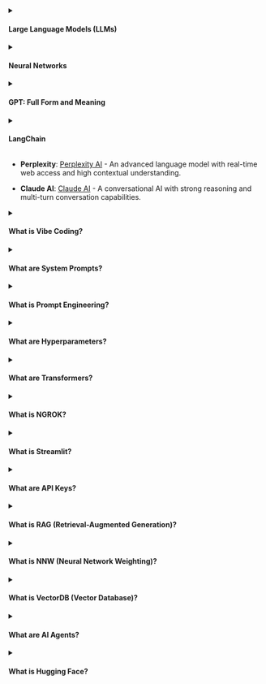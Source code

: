<details><summary><h4>Large Language Models (LLMs)</h4></summary>
  
**Large Language Models (LLMs)** are a type of artificial intelligence (AI) model designed to understand, generate, and manipulate human language at a highly sophisticated level. These models are built using deep learning techniques, specifically a type of neural network called a **Transformer**, which enables them to process and generate text with remarkable accuracy and coherence.

### **Key Components of LLMs:**

1. **Architecture - Transformers:**

   * LLMs are primarily based on the **Transformer architecture**, which uses a mechanism called **self-attention**.
   * This allows the model to weigh the importance of each word in a sentence relative to others, making it highly effective at understanding context.
   * Transformers have two main components:

     * **Encoder:** Reads and understands the input text.
     * **Decoder:** Generates output text based on the encoded information (used in models like GPT).

2. **Training Process:**

   * LLMs are trained on massive datasets containing text from the internet, books, articles, and more.
   * Training is done using a method called **unsupervised learning**, where the model learns to predict the next word in a sequence (language modeling).
   * Fine-tuning can be applied using **supervised learning** (labeled data) or **reinforcement learning** (feedback-based learning) for specific tasks.

3. **Parameters:**

   * The "large" in LLMs refers to their size, which is determined by the number of **parameters** (weights) they contain.
   * Examples include:

     * **GPT-3:** 175 billion parameters.
     * **GPT-4:** Estimated to have over 1 trillion parameters.

4. **Pre-training and Fine-tuning:**

   * **Pre-training:** The model learns general language understanding from a massive, diverse text corpus.
   * **Fine-tuning:** The model is further trained on specific datasets for specialized tasks (like customer service, medical advice, or code generation).

5. **Contextual Understanding:**

   * LLMs excel at understanding and generating contextually accurate text due to their ability to analyze relationships between words across large spans of text.
   * This allows them to maintain coherence over long passages.

### **Applications of LLMs:**

* **Text Generation:** Writing essays, poems, stories, and even code.
* **Natural Language Processing (NLP):** Language translation, sentiment analysis, and text summarization.
* **Conversational AI:** Chatbots and virtual assistants.
* **Search and Information Retrieval:** Enhancing search engine capabilities.
* **Programming Assistance:** Auto-completing code and debugging.

### **Limitations of LLMs:**

* **Bias:** They can inherit biases from the training data.
* **Hallucination:** Sometimes generate factually incorrect or misleading information.
* **Resource Intensive:** Require massive computational power and memory.
* **Lack of Understanding:** They generate text based on patterns, not true comprehension.

</details>

<details><summary><h4>Neural Networks</h4></summary>

#### **What are Neural Networks?**

Neural Networks are a class of artificial intelligence models inspired by the structure and functioning of the human brain. They are the backbone of modern machine learning and are designed to recognize patterns, classify data, and make predictions.

---

### **Key Components of Neural Networks:**

1. **Neurons (Nodes):**

   * The basic units of a neural network, similar to neurons in the human brain.
   * Each neuron receives input, processes it using a mathematical function, and produces an output.

2. **Layers:**

   * **Input Layer:** Receives the raw data (e.g., images, text, numerical data).
   * **Hidden Layers:** Perform complex computations. A network can have one or many hidden layers, making it a **deep neural network (DNN)** if it has many.
   * **Output Layer:** Produces the final prediction or classification.

3. **Weights and Biases:**

   * Each connection between neurons has an associated **weight**, which determines the importance of that connection.
   * A **bias** is an additional value added to the weighted sum, helping the model to fit the data better.

4. **Activation Functions:**

   * Determine whether a neuron should be activated (pass its output forward).
   * Common activation functions:

     * **Sigmoid:** $f(x) = \frac{1}{1 + e^{-x}}$
     * **ReLU (Rectified Linear Unit):** $f(x) = \max(0, x)$
     * **Tanh (Hyperbolic Tangent):** $f(x) = \frac{e^x - e^{-x}}{e^x + e^{-x}}$

---

### **How Neural Networks Work:**

1. **Forward Propagation:**

   * Input data is passed through the network, layer by layer.
   * Each neuron processes the input using weights, sums the result, adds a bias, and applies an activation function.
   * The final output layer provides the network’s prediction.

2. **Loss Calculation:**

   * The difference between the predicted output and the actual (target) value is calculated using a **loss function** (e.g., Mean Squared Error for regression, Cross-Entropy for classification).

3. **Backpropagation:**

   * The error (loss) is propagated back through the network.
   * **Gradient Descent** is used to update the weights and biases, minimizing the error.
   * The process is repeated for many iterations (epochs) until the network learns the optimal weights.

---

### **Types of Neural Networks:**

1. **Feedforward Neural Networks (FNNs):**

   * The simplest type of neural network.
   * Data flows in one direction (from input to output).

2. **Convolutional Neural Networks (CNNs):**

   * Specialized for image and video processing.
   * Use convolutional layers to detect features like edges, shapes, and textures.

3. **Recurrent Neural Networks (RNNs):**

   * Designed for sequential data (e.g., time series, text).
   * Can maintain memory of previous inputs using recurrent connections.

4. **Transformer Networks:**

   * A type of neural network architecture optimized for natural language processing (NLP).
   * Uses self-attention mechanisms instead of recurrence.

5. **Generative Adversarial Networks (GANs):**

   * Composed of two networks (Generator and Discriminator) that compete against each other.
   * Used for generating realistic images, text, and other data.

---

### **Advantages of Neural Networks:**

* **Adaptability:** Can learn complex patterns from data.
* **Versatility:** Used in various fields (computer vision, NLP, robotics).
* **Scalability:** Can be extended by adding more layers (deep learning).

### **Limitations of Neural Networks:**

* **Data Dependency:** Require large datasets to perform well.
* **Computationally Expensive:** Training can be resource-intensive.
* **Black Box Nature:** Difficult to interpret how decisions are made.

</details>

<details><summary><h4>GPT: Full Form and Meaning</h4></summary>

**Full Form:** **GPT stands for "Generative Pre-trained Transformer."**

### **Breaking Down the Term:**

1. **Generative:**

   * Refers to the model's ability to **generate text or other outputs** (like code or images).
   * GPT can create coherent sentences, complete texts, answer questions, or even write poetry.

2. **Pre-trained:**

   * The model is first **trained on a massive dataset** (like text from the internet, books, and articles).
   * This pre-training allows it to learn the general structure of language before being fine-tuned for specific tasks.

3. **Transformer:**

   * Refers to the **Transformer architecture**, a type of neural network that uses a mechanism called **self-attention** to understand and generate text.
   * Developed by Vaswani et al. in the 2017 paper **"Attention is All You Need."**
   * It enables the model to understand complex language patterns and generate coherent text.

### **Example Models:**

* **GPT-2:** Released in 2019, with 1.5 billion parameters.
* **GPT-3:** Released in 2020, with 175 billion parameters.
* **GPT-4:** Released in 2023, with even more advanced capabilities.

</details>

<details><summary><h4>LangChain</h4></summary>

<details><summary><h4>Explaination 1</h4></summary>
  
LangChain is a powerful framework designed for building applications that leverage large language models (LLMs) like OpenAI's GPT or other similar models. It provides tools to help you seamlessly integrate LLMs into your application, manage prompt engineering, chain multiple LLM interactions, and connect them with external data sources.

### **🚀 Key Components of LangChain:**

1. **Prompt Templates:**

   * Define reusable templates for LLM inputs.
   * Support for dynamic variables in prompts.

2. **Chains:**

   * Build sequences of LLM calls or other logic (like conditional flows).
   * Support for both simple and complex multi-step workflows.

3. **Agents:**

   * Enable your LLM to act as an agent that can make decisions.
   * Can dynamically decide which tools or APIs to call.

4. **Memory:**

   * Store and manage conversation history, making interactions context-aware.
   * Support for short-term and long-term memory.

5. **Tools and APIs:**

   * Connect your LLM with external APIs (like Google Search, custom APIs).
   * Build smart, context-aware assistants or applications.

6. **Document Loaders:**

   * Ingest text from various sources (PDFs, websites, text files).
   * Preprocess and structure the content for LLM processing.

### **🌐 Installation:**

You can install LangChain using pip:

<pre>
pip install langchain
</pre>

### **💡 Example Usage:**

<pre>
from langchain import PromptTemplate, LLMChain
from langchain.llms import OpenAI

# Initialize an OpenAI model
llm = OpenAI(model="gpt-4")

# Create a prompt template
prompt = PromptTemplate(
    input_variables=["name"],
    template="Hello, {name}! How can I help you today?"
)

# Create a chain
chain = LLMChain(llm=llm, prompt=prompt)

# Run the chain
response = chain.run(name="Alice")
print(response)
</pre>

### **🌟 Use Cases:**

* Building smart chatbots or assistants.
* Complex multi-step task automation.
* Text generation with structured prompts.
* Connecting LLMs with external APIs or data sources.

</details>

<details><summary><h4>Explaination 2</h4></summary>
  
### **LangChain: A Detailed Explanation**

**LangChain** is an open-source framework designed for building applications powered by **large language models (LLMs)**. It simplifies the process of creating sophisticated language-based applications by providing tools to manage and optimize how LLMs are used, combined, and integrated with other systems.

---

### **Why LangChain?**

LangChain was created to address some of the common challenges of working with LLMs:

* **Complexity Management:** Building multi-step language workflows.
* **Memory Handling:** Maintaining context across multiple interactions.
* **Modularity:** Combining multiple models, tools, and APIs in one pipeline.
* **Flexibility:** Easily integrating with external data sources, APIs, and databases.

---

### **Core Components of LangChain:**

1. **Prompt Management:**

   * Helps design, manage, and test prompts for LLMs.
   * Supports **prompt templates** for consistent input formatting.
   * Allows dynamic prompt generation based on user input or context.

2. **Chains:**

   * The core concept of LangChain.
   * Chains are sequences of steps that define how the LLM should process inputs.
   * Examples:

     * **Simple Chain:** A single prompt that generates a response.
     * **Sequential Chain:** Multiple steps processed one after the other.
     * **Conditional Chain:** Different steps executed based on specific conditions.

3. **Memory:**

   * Allows the model to maintain context across multiple user interactions.
   * Types of memory include:

     * **Conversation Buffer Memory:** Stores recent interactions.
     * **Conversation Summary Memory:** Summarizes previous interactions for efficiency.
     * **Entity Memory:** Tracks specific information (e.g., user name).

4. **Agents:**

   * Special components that allow the model to make decisions autonomously.
   * Agents can use tools (like search engines or calculators) to improve responses.
   * Types:

     * **Tool-Using Agents:** Can interact with APIs or external tools.
     * **Conversational Agents:** Maintain dialogue context.

5. **Tools:**

   * External utilities or APIs the model can use.
   * Examples include:

     * **Search Engines:** For retrieving real-time information.
     * **Calculators:** For performing mathematical calculations.
     * **Databases:** For querying structured data.

---

### **How LangChain Works:**

* You define a **Chain**, which is a sequence of steps (like prompting, memory, and tool usage).
* The model is given input (user query) and processes it according to the chain definition.
* The model can use **Memory** to maintain context between steps or conversations.
* The final response is generated based on the processed inputs and context.

---

### **Use Cases of LangChain:**

* **Conversational AI:** Building advanced chatbots with memory and context awareness.
* **Question Answering Systems:** Combining LLMs with external search tools.
* **Data-Driven Applications:** Querying databases using natural language.
* **Content Generation:** Automating document creation or text writing.

</details>  
</details>

- **Perplexity**: [Perplexity AI](https://www.perplexity.ai) - An advanced language model with real-time web access and high contextual understanding.

- **Claude AI**: [Claude AI](https://www.anthropic.com/claude) - A conversational AI with strong reasoning and multi-turn conversation capabilities.

<details> <summary><h4>What is Vibe Coding?</h4></summary> 
  
<strong>Definition:</strong> Vibe Coding is a style of writing code that emphasizes clarity, creativity, and personal expression. It combines best practices with a developer's unique touch.
<strong>Key Principles:</strong>

<strong>Readability:</strong> Code should be clean, well-organized, and easy to understand.

<strong>Expressiveness:</strong> Variable and function names should convey their purpose clearly.

<strong>Minimalism:</strong> Only include necessary code; avoid over-engineering.

<strong>Personal Touch:</strong> Use a consistent style that reflects your personality (naming conventions, comments, formatting).

<strong>Example:</strong> Writing a sorting function with clear variable names, concise logic, and well-commented sections.

</details>

<details> <summary><h4>What are System Prompts?</h4></summary> <strong>Definition:</strong> System prompts are predefined instructions given to an AI model to set its behavior and context for interaction.
<strong>Purpose:</strong> To ensure the AI responds in a consistent, context-appropriate manner (e.g., polite assistant, technical expert).

<strong>Types of System Prompts:</strong>

<strong>Role Definition:</strong> "You are a helpful assistant."

<strong>Behavior Guidelines:</strong> "Be concise and polite in your responses."

<strong>User Instructions:</strong> "Wait for the user to complete their input before responding."

<strong>Example Use:</strong> In a customer support chatbot, a system prompt might instruct the model to greet users first and ask how it can help.

</details>

<details> <summary><h4>What is Prompt Engineering?</h4></summary> <strong>Definition:</strong> The process of designing, testing, and refining input prompts to optimize the performance of an AI model.
<strong>Importance:</strong> Well-crafted prompts lead to more accurate and contextually appropriate responses.

<strong>Core Techniques:</strong>

<strong>Instruction Clarity:</strong> Clearly specify the task (e.g., "Summarize this text in two sentences").

<strong>Contextual Setup:</strong> Provide necessary background information for better responses.

<strong>Controlled Output:</strong> Use format instructions (e.g., "Answer in bullet points").

<strong>Iterative Testing:</strong> Experiment with different prompts to achieve the best results.

<strong>Example:</strong> Instead of "Explain climate change," use "Explain climate change in simple terms for a 10-year-old."

</details>

<details> <summary><h4>What are Hyperparameters?</h4></summary> <strong>Definition:</strong> Configurable settings in a machine learning model that are set before training and directly impact model performance.
<strong>Key Hyperparameters:</strong>

<strong>Learning Rate:</strong> Controls how quickly the model adjusts weights during training.

<strong>Batch Size:</strong> Determines the number of training examples processed at once.

<strong>Number of Epochs:</strong> Specifies how many times the model will see the entire training data.

<strong>Optimizer Type:</strong> Algorithm used to adjust weights (e.g., Adam, SGD).

<strong>Dropout Rate:</strong> Prevents overfitting by randomly deactivating neurons during training.

<strong>Tuning Methods:</strong>

<strong>Manual Tuning:</strong> Experiment with different values.

<strong>Grid Search:</strong> Test all combinations of specified values.

<strong>Random Search:</strong> Test random combinations of values.

<strong>Bayesian Optimization:</strong> Use probabilistic models to find the best values.

</details>

<!-- Transformers -->
<details>
<summary><h4>What are Transformers?</h4></summary>
<strong>Definition:</strong> Transformers are a type of neural network architecture that excels at processing sequences of data, such as text. They are the backbone of most state-of-the-art natural language processing (NLP) models, including GPT.  

<strong>Key Features:</strong>  
<ul>
  <li><strong>Self-Attention Mechanism:</strong> Allows the model to weigh the importance of each word in a sentence relative to others.</li>
  <li><strong>Parallel Processing:</strong> Unlike RNNs, transformers process input data simultaneously rather than sequentially.</li>
  <li><strong>Encoder-Decoder Structure:</strong>
    <ul>
      <li><strong>Encoder:</strong> Analyzes the input sequence.</li>
      <li><strong>Decoder:</strong> Generates the output sequence.</li>
    </ul>
  </li>
</ul>

<strong>Popular Models:</strong>
<ul>
  <li>BERT (Bidirectional Encoder Representations from Transformers)</li>
  <li>GPT (Generative Pre-trained Transformer)</li>
  <li>T5 (Text-to-Text Transfer Transformer)</li>
</ul>

<strong>Applications:</strong> Text Generation, Translation, Sentiment Analysis, Question Answering.
</details>

<!-- NGROK -->
<details>
<summary><h4>What is NGROK?</h4></summary>
<strong>Definition:</strong> NGROK is a tool that creates secure tunnels from your local machine to the internet. It exposes local servers to the public, making them accessible via a unique URL.  

<strong>Key Features:</strong>
<ul>
  <li><strong>Local to Public URL:</strong> Makes local servers accessible on the internet.</li>
  <li><strong>HTTPS Support:</strong> Automatically provides secure URLs.</li>
  <li><strong>Port Forwarding:</strong> Exposes specific ports, e.g., for web servers or APIs.</li>
  <li><strong>Access Control:</strong> Protects your tunnel with authentication and whitelisting.</li>
</ul>

<strong>Use Cases:</strong> Testing webhooks and APIs locally, Hosting local web servers for demos.
</details>

<!-- Streamlit -->
<details>
<summary><h4>What is Streamlit?</h4></summary>
<strong>Definition:</strong> Streamlit is an open-source Python framework used to build interactive, data-driven web apps easily.  

<strong>Key Features:</strong>
<ul>
  <li><strong>Python-Focused:</strong> Write apps entirely in Python without needing HTML, CSS, or JavaScript.</li>
  <li><strong>Data Visualization:</strong> Integrates seamlessly with libraries like Matplotlib, Seaborn, and Plotly.</li>
  <li><strong>Real-Time Updates:</strong> Automatically refreshes when code changes.</li>
  <li><strong>Widgets:</strong> Add sliders, buttons, checkboxes, and more for user interaction.</li>
</ul>

<strong>Use Cases:</strong> Data Science Dashboards, Machine Learning Model Visualization, Rapid Prototyping.
</details>

<!-- API Keys -->
<details>
<summary><h4>What are API Keys?</h4></summary>
<strong>Definition:</strong> API keys are unique alphanumeric strings used to authenticate and identify applications accessing an API.  

<strong>Best Practices:</strong>
<ul>
  <li><strong>Environment Variables:</strong> Store API keys securely.</li>
  <li><strong>Key Rotation:</strong> Periodically update keys to minimize risk.</li>
  <li><strong>IP Whitelisting:</strong> Restrict keys to specific IP addresses.</li>
</ul>
</details>

<!-- RAG -->
<details>
<summary><h4>What is RAG (Retrieval-Augmented Generation)?</h4></summary>
<strong>Definition:</strong> RAG is a hybrid approach that combines information retrieval with text generation.  

<strong>How It Works:</strong>
<ol>
  <li><strong>Retrieval Phase:</strong> Searches a knowledge base for relevant documents.</li>
  <li><strong>Generation Phase:</strong> Uses a generative model to produce a response based on retrieved documents.</li>
</ol>

<strong>Benefits:</strong> Enhanced accuracy, real-time data, context-aware responses.
</details>

<!-- NNW -->
<details>
<summary><h4>What is NNW (Neural Network Weighting)?</h4></summary>
<strong>Definition:</strong> NNW refers to the process of assigning weights to connections between neurons during model training.  

<strong>Key Aspects:</strong>
<ul>
  <li><strong>Weight Initialization:</strong> Random assignment before training.</li>
  <li><strong>Weight Update:</strong> Adjusted through optimization algorithms (e.g., gradient descent).</li>
  <li><strong>Regularization:</strong> Techniques like L2 regularization to prevent overfitting.</li>
</ul>
</details>

<!-- VectorDB -->
<details>
<summary><h4>What is VectorDB (Vector Database)?</h4></summary>
<strong>Definition:</strong> A vector database stores and indexes high-dimensional vectors for fast similarity search and retrieval.  

<strong>Key Features:</strong>
<ul>
  <li><strong>Efficient Search:</strong> Uses Approximate Nearest Neighbor (ANN) algorithms.</li>
  <li><strong>Vector Indexing:</strong> Supports HNSW, IVFFlat, and PQ indexing methods.</li>
  <li><strong>Scalability:</strong> Handles large-scale vector data efficiently.</li>
</ul>

<strong>Applications:</strong> Semantic Search, Recommendation Systems, Image/Text Retrieval.
</details>

<details> <summary><h4>What are AI Agents?</h4></summary> <strong>Definition:</strong> AI Agents are autonomous or semi-autonomous systems that can perceive their environment, make decisions, and take actions to achieve specific goals. They can be as simple as rule-based bots or as complex as multi-modal systems using advanced machine learning techniques.
<strong>Key Characteristics:</strong>

<ul> <li><strong>Autonomy:</strong> Operate without direct human control.</li> <li><strong>Sensory Perception:</strong> Can sense their environment using sensors, data streams, or APIs.</li> <li><strong>Decision-Making:</strong> Use predefined rules, machine learning, or reinforcement learning to choose actions.</li> <li><strong>Action Execution:</strong> Perform tasks such as generating text, making API calls, or controlling hardware.</li> </ul>
<strong>Types of AI Agents:</strong>

<ul> <li><strong>Reactive Agents:</strong> Respond immediately to stimuli without memory (e.g., rule-based chatbots).</li> <li><strong>Proactive Agents:</strong> Plan and make decisions based on goals (e.g., personal assistants like Siri or Alexa).</li> <li><strong>Multi-Agent Systems:</strong> A collection of agents that communicate and collaborate to solve complex tasks (e.g., swarm robotics).</li> <li><strong>Tool-Using Agents:</strong> AI agents capable of interacting with external tools (e.g., search engines, APIs).</li> </ul>
<strong>Components of an AI Agent:</strong>

<ul> <li><strong>Perception:</strong> Collects data from the environment (user input, sensor data, APIs).</li> <li><strong>Reasoning:</strong> Analyzes data, makes decisions, or predicts outcomes (using rules or ML models).</li> <li><strong>Memory:</strong> Stores information for context-aware behavior (conversation history, user preferences).</li> <li><strong>Action:</strong> Executes tasks or generates responses.</li> </ul>
<strong>Popular Frameworks for Building AI Agents:</strong>

<ul> <li><strong>LangChain:</strong> For building complex language model-powered agents.</li> <li><strong>Ray:</strong> For scalable, distributed multi-agent systems.</li> <li><strong>Hugging Face Transformers:</strong> For NLP agents.</li> <li><strong>Gym (OpenAI):</strong> For reinforcement learning agents.</li> </ul>
<strong>Common Use Cases:</strong>

<ul> <li><strong>Customer Support Agents:</strong> Answer customer queries in real-time.</li> <li><strong>Recommendation Agents:</strong> Suggest products, movies, or content based on user preferences.</li> <li><strong>Automation Agents:</strong> Perform repetitive tasks like scheduling, data entry, or email management.</li> <li><strong>Personal Assistants:</strong> Manage user schedules, answer questions, and control smart devices.</li> </ul> </details>

<details> <summary><h4>What is Hugging Face?</h4></summary> <strong>Definition:</strong> Hugging Face is a leading open-source company and platform focused on Natural Language Processing (NLP) and machine learning. It provides tools, libraries, and a model hub for easily accessing and deploying state-of-the-art machine learning models.
<strong>Core Offerings:</strong>

<ul> <li><strong>Transformers Library:</strong> A powerful library for working with state-of-the-art NLP models (BERT, GPT, T5, etc.).</li> <li><strong>Datasets Library:</strong> Access to a wide range of curated datasets for ML training and evaluation.</li> <li><strong>Model Hub:</strong> A centralized platform with thousands of pre-trained models from the community and Hugging Face team.</li> <li><strong>Spaces:</strong> A free platform for hosting and sharing ML applications using Gradio and Streamlit.</li> </ul>
<strong>Popular Libraries:</strong>

<ul> <li><strong>Transformers:</strong> For working with pre-trained models for NLP, computer vision, and audio tasks.</li> <li><strong>Datasets:</strong> For easily loading and preprocessing a wide variety of datasets.</li> <li><strong>Accelerate:</strong> For scaling ML training across multiple GPUs or TPUs.</li> <li><strong>Gradio:</strong> For creating interactive web interfaces for ML models.</li> </ul>
<strong>Getting Started with Hugging Face Transformers:</strong>

<pre><code># Installation pip install transformers # Basic Usage Example from transformers import pipeline # Load a pre-trained model for text generation generator = pipeline("text-generation", model="gpt2") # Generate text text = generator("Once upon a time,")[0]['generated_text'] print(text) </code></pre>
<strong>Model Hub:</strong> Hugging Face's Model Hub hosts thousands of pre-trained models for:

<ul> <li><strong>Text:</strong> Text classification, text generation, question answering, translation.</li> <li><strong>Images:</strong> Image classification, object detection, segmentation.</li> <li><strong>Audio:</strong> Speech recognition, audio classification.</li> </ul>
<strong>How to Use a Model from Hugging Face Hub:</strong>

<pre><code> from transformers import AutoModelForSequenceClassification, AutoTokenizer import torch # Load model and tokenizer from Hugging Face Hub model_name = "distilbert-base-uncased-finetuned-sst-2-english" model = AutoModelForSequenceClassification.from_pretrained(model_name) tokenizer = AutoTokenizer.from_pretrained(model_name) # Perform text classification text = "I love using Hugging Face!" inputs = tokenizer(text, return_tensors="pt") outputs = model(**inputs) logits = outputs.logits predicted_class = torch.argmax(logits).item() print(f"Predicted class: {predicted_class}") </code></pre>
<strong>Hugging Face Spaces:</strong> Create and share interactive ML apps using Gradio or Streamlit.

<strong>Free Hosting:</strong> Deploy your models or apps directly on Hugging Face.

<strong>Interactive Demos:</strong> Share your models with a simple web interface.

<strong>Common Use Cases:</strong>

<ul> <li><strong>NLP:</strong> Text classification, text generation, named entity recognition, machine translation.</li> <li><strong>Computer Vision:</strong> Image classification, object detection, image segmentation.</li> <li><strong>Audio Processing:</strong> Speech recognition, audio classification, text-to-speech.</li> <li><strong>Interactive Apps:</strong> AI-powered chatbots, image generators, custom ML models with Gradio.</li> </ul> </details>

<!--
<details><summary><h4>Large Language Models (LLMs)</h4></summary>
</details>
-->


